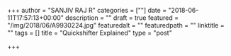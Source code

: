 +++
author = "SANJIV RAJ R"
categories = [""]
date = "2018-06-11T17:57:13+00:00"
description = ""
draft = true
featured = "/img/2018/06/A9930224.jpg"
featuredalt = ""
featuredpath = ""
linktitle = ""
tags = []
title = "Quickshifter Explained"
type = "post"

+++
